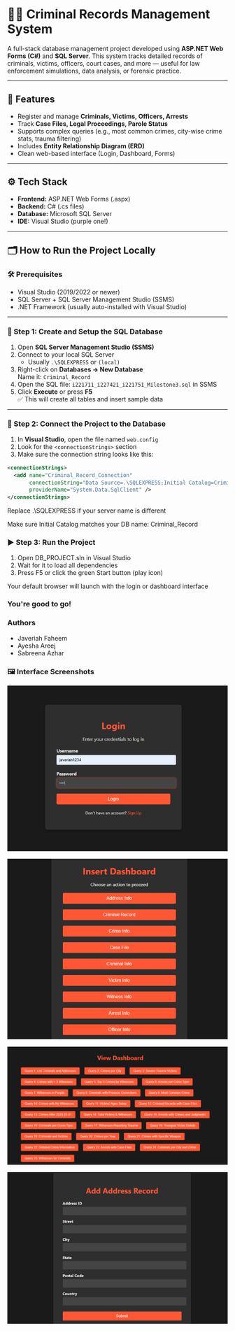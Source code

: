 # 🕵️‍♂️ Criminal Records Management System

A full-stack database management project developed using **ASP.NET Web Forms (C#)** and **SQL Server**. This system tracks detailed records of criminals, victims, officers, court cases, and more — useful for law enforcement simulations, data analysis, or forensic practice.

---

## 📌 Features
- Register and manage **Criminals, Victims, Officers, Arrests**
- Track **Case Files, Legal Proceedings, Parole Status**
- Supports complex queries (e.g., most common crimes, city-wise crime stats, trauma filtering)
- Includes **Entity Relationship Diagram (ERD)**
- Clean web-based interface (Login, Dashboard, Forms)

---

## ⚙️ Tech Stack
- **Frontend:** ASP.NET Web Forms (.aspx)
- **Backend:** C# (.cs files)
- **Database:** Microsoft SQL Server
- **IDE:** Visual Studio (purple one!)

---

## 🗂 How to Run the Project Locally

### 🛠 Prerequisites
- Visual Studio (2019/2022 or newer)
- SQL Server + SQL Server Management Studio (SSMS)
- .NET Framework (usually auto-installed with Visual Studio)

---

### 🧾 Step 1: Create and Setup the SQL Database

1. Open **SQL Server Management Studio (SSMS)**
2. Connect to your local SQL Server  
   - Usually `.\SQLEXPRESS` or `(local)`
3. Right-click on **Databases → New Database**  
   Name it: `Criminal_Record`
4. Open the SQL file: `i221711_i227421_i221751_Milestone3.sql` in SSMS
5. Click **Execute** or press **F5**  
   ✅ This will create all tables and insert sample data

---

### 🔌 Step 2: Connect the Project to the Database

1. In **Visual Studio**, open the file named `web.config`
2. Look for the `<connectionStrings>` section
3. Make sure the connection string looks like this:

```xml
<connectionStrings>
  <add name="Criminal_Record_Connection" 
       connectionString="Data Source=.\SQLEXPRESS;Initial Catalog=Criminal_Record;Integrated Security=True" 
       providerName="System.Data.SqlClient" />
</connectionStrings>
```
Replace .\SQLEXPRESS if your server name is different

Make sure Initial Catalog matches your DB name: Criminal_Record

### ▶️ Step 3: Run the Project

1. Open DB_PROJECT.sln in Visual Studio
2. Wait for it to load all dependencies
3. Press F5 or click the green Start button (play icon)

Your default browser will launch with the login or dashboard interface

### You're good to go!

### Authors
- Javeriah Faheem
- Ayesha Areej
- Sabreena Azhar

### 🖼️ Interface Screenshots
![login](https://github.com/JaveriahFaheem/Criminal-Records-System/blob/main/login.png)

![insert](https://github.com/JaveriahFaheem/Criminal-Records-System/blob/main/insert_dashboard.png)

![view](https://github.com/JaveriahFaheem/Criminal-Records-System/blob/main/view_dashboard.png)

![form](https://github.com/JaveriahFaheem/Criminal-Records-System/blob/main/recordadding_form.png)
